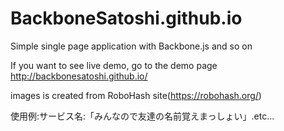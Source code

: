 # BackboneSatoshi.github.io

Simple single page application with Backbone.js and so on

If you want to see live demo, go to the demo page http://backbonesatoshi.github.io/

images is created from RoboHash site(https://robohash.org/)

使用例:サービス名:「みんなので友達の名前覚えまっしょい」.etc...
